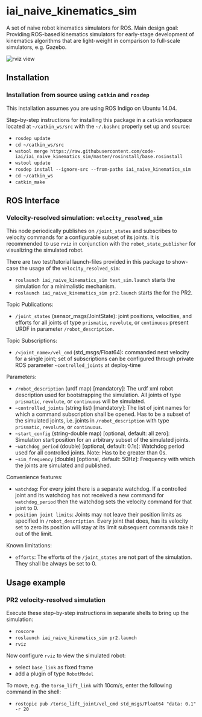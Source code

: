 # iai_naive_kinematics_sim
A set of naive robot kinematics simulators for ROS. Main design goal: Providing ROS-based kinematics simulators for early-stage development of kinematics algorithms that are light-weight in comparison to full-scale simulators, e.g. Gazebo.

![rviz view](https://raw.githubusercontent.com/code-iai/iai_naive_kinematics_sim/master/doc/pr2_sim_example.png)

## Installation
### Installation from source using ```catkin``` and ```rosdep```
This installation assumes you are using ROS Indigo on Ubuntu 14.04.

Step-by-step instructions for installing this package in a ```catkin``` workspace located at ```~/catkin_ws/src``` with the ```~/.bashrc``` properly set up and source:
* ```rosdep update```
* ```cd ~/catkin_ws/src```
* ```wstool merge https://raw.githubusercontent.com/code-iai/iai_naive_kinematics_sim/master/rosinstall/base.rosinstall```
* ```wstool update```
* ```rosdep install --ignore-src --from-paths iai_naive_kinematics_sim```
* ```cd ~/catkin_ws```
* ```catkin_make```

## ROS Interface
###  Velocity-resolved simulation: ```velocity_resolved_sim```
This node periodically publishes on ```/joint_states``` and subscribes to velocity commands for a configurable subset of its joints. It is recommended to use ```rviz``` in conjunction with the ```robot_state_publisher``` for visualizing the simulated robot.

There are two test/tutorial launch-files provided in this package to show-case the usage of the ```velocity_resolved_sim```:
* ```roslaunch iai_naive_kinematics_sim test_sim.launch``` starts the simulation for a minimalistic mechanism.
* ```roslaunch iai_naive_kinematics_sim pr2.launch``` starts the for the PR2.

Topic Publications:
* ```/joint_states``` (sensor_msgs/JointState): joint positions, velocities, and efforts for all joints of type ```prismatic```, ```revolute```, or ```continuous``` present URDF in parameter ```/robot_description```.

Topic Subscriptions:
* ```/<joint_name>/vel_cmd``` (std_msgs/Float64): commanded next velocity for a single joint; set of subscriptions can be configured through private ROS parameter ```~controlled_joints``` at deploy-time

Parameters:
* ```/robot_description``` (urdf map) [mandatory]: The urdf xml robot description used for bootstrapping the simulation. All joints of type ```prismatic```, ```revolute```, or ```continuous``` will be simulated.
* ```~controlled_joints``` (string list) [mandatory]: The list of joint names for which a command subscription shall be opened. Has to be a subset of the simulated joints, i.e. joints in  ```/robot_description``` with type ```prismatic```, ```revolute```, or ```continuous```.
* ```~start_config``` (string-double map) [optional, default: all zero]: Simulation start position for an arbitrary subset of the simulated joints.
* ```~watchdog_period``` (double) [optional, default: 0.1s]: Watchdog period used for all controlled joints. Note: Has to be greater than 0s.
* ```~sim_frequency``` (double) [optional, default: 50Hz]: Frequency with which the joints are simulated and published.

Convenience features:
* ```watchdog```: For every joint there is a separate watchdog. If a controlled joint and its watchdog has not received a new command for ```watchdog_period``` then the watchdog sets the velocity command for that joint to 0.
* ```position joint limits```: Joints may not leave their position limits as specified in ```/robot_description```. Every joint that does, has its velocity set to zero its position will stay at its limit subsequent commands take it out of the limit.

Known limitations:
* ```efforts```: The efforts of the ```/joint_states``` are not part of the simulation. They shall be always be set to 0.

## Usage example
### PR2 velocity-resolved simulation
Execute these step-by-step instructions in separate shells to bring up the simulation:
* ```roscore```
* ```roslaunch iai_naive_kinematics_sim pr2.launch```
* ```rviz```

Now configure ```rviz``` to view the simulated robot:
* select ```base_link``` as fixed frame
* add a plugin of type ```RobotModel```

To move, e.g. the ```torso_lift_link``` with 10cm/s, enter the following command in the shell:
* ```rostopic pub /torso_lift_joint/vel_cmd std_msgs/Float64 "data: 0.1" -r 20```
